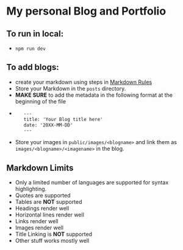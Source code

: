 # My personal Blog and Portfolio

## To run in local:
- `npm run dev`

## To add blogs:
- create your markdown using steps in [Markdown Rules](#markdown-limits)
- Store your Markdown in the `posts` directory.
- **MAKE SURE** to add the metadata in the following format at the beginning of the file
- ```markdown
     ---
     title: 'Your Blog title here'
     date: '20XX-MM-DD'
     ---
  ```
- Store your images in `public/images/<blogname>` and link them as `images/<blogname>/<imagename>` in the blog. 

## Markdown Limits
- Only a limited number of languages are supported for syntax highlighting. 
- Quotes are supported
- Tables are **NOT** supported
- Headings render well
- Horizontal lines render well
- Links render well
- Images render well
- Title Linking is **NOT** supported
- Other stuff works mostly well

